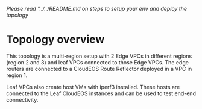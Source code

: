 
*Please read "../../README.md on steps to setup your env and deploy the topology*

# Topology overview

This topology is a multi-region setup with 2 Edge VPCs in different regions (region 2 and 3) and leaf VPCs connected to those Edge VPCs. The edge routers are connected to a CloudEOS Route Reflector deployed in a VPC in region 1. 

Leaf VPCs also create host VMs with iperf3 installed. These hosts are connected to the Leaf CloudEOS instances and can be used to test end-end connectivity.
